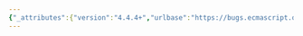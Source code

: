 ```yaml
---
{"_attributes":{"version":"4.4.4+","urlbase":"https://bugs.ecmascript.org/","maintainer":"dherman@mozilla.com"},"bug":{"bug_id":4538,"creation_ts":"2015-09-18 07:22:00 -0700","short_desc":"6.1.7.3: Missing invariant for [[IsExtensible]] ?","delta_ts":"2015-11-03 11:58:45 -0800","product":"ECMA-262 Edition 6","component":"technical issues","version":"unspecified","rep_platform":"All","op_sys":"All","bug_status":"RESOLVED","resolution":"FIXED","priority":"Normal","bug_severity":"normal","everconfirmed":true,"reporter":{"uid":"andrebargull","name":"André Bargull"},"assigned_to":{"uid":"allen","name":"Allen Wirfs-Brock"},"cc":"brterlso","long_desc":[{"commentid":14700,"comment_count":0,"who":{"uid":"andrebargull","name":"André Bargull"},"bug_when":"2015-09-18 07:22:50 -0700","thetext":"6.1.7.3 Invariants of the Essential Internal Methods\n\nThe required invariants for [[IsExtensible]] seem to missing. I'd expect the following definition:\n\n---\n\n[[IsExtensible]] ( )\n- The Type of the return value must be Boolean.\n- If [[IsExtensible]] returns false, all future calls to [[IsExtensible]] on the target must return false.\n\n---"},{"commentid":14893,"comment_count":1,"who":{"uid":"brterlso","name":"Brian Terlson"},"bug_when":"2015-11-03 11:58:45 -0800","thetext":"Fixed in ES2016 Draft (0e423ef)."}]}}
---
```

